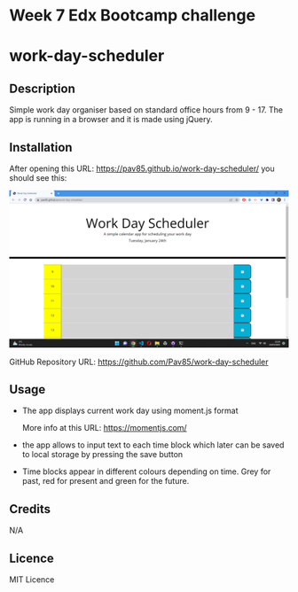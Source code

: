# Week 7 Edx Bootcamp challenge

# work-day-scheduler

## Description 

Simple work day organiser based on standard office hours from 9 - 17. The app is running in a browser and it is made using jQuery.

## Installation

After opening this URL: https://pav85.github.io/work-day-scheduler/ you should see this:

![work-day-scheduler](./assets/images/screenshot.png)

GitHub Repository URL: https://github.com/Pav85/work-day-scheduler

## Usage

* The app displays current work day using moment.js format

  More info at this URL: https://momentjs.com/

* the app allows to input text to each time block which later can be saved to local storage by pressing the save button
* Time blocks appear in different colours depending on time. 
  Grey for past, red for present and green for the future.

## Credits 

N/A

## Licence

MIT Licence






